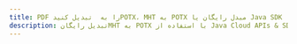 ---title: PDF را به  تبدیل کنیدPOTX، MHT به POTX مبدل رایگان یا Java SDKdescription: تبدیل رایگانMHT به POTX با استفاده از Java Cloud APIs & SDK همچنین اسناد PDF را در Cloud ایجاد، ویرایش و رندر کنید.---